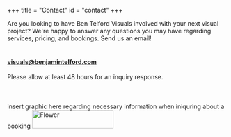 +++
title = "Contact"
id = "contact"
+++

Are you looking to have Ben Telford Visuals involved with your next visual project? We're happy to answer any questions you may have regarding services, pricing, and bookings. Send us an email!
<br>
<br>
####  visuals@benjamintelford.com
Please allow at least 48 hours for an inquiry response.
<br>
<br>
<br>
<br>
insert graphic here regarding necessary information when iniquring about a booking
<a href="https://prep.benjamintelford.com/"><img src="https://prep.benjamintelford.com/img/logo.png" style="width:187px; height:42px" title="White flower" alt="Flower"></a>
